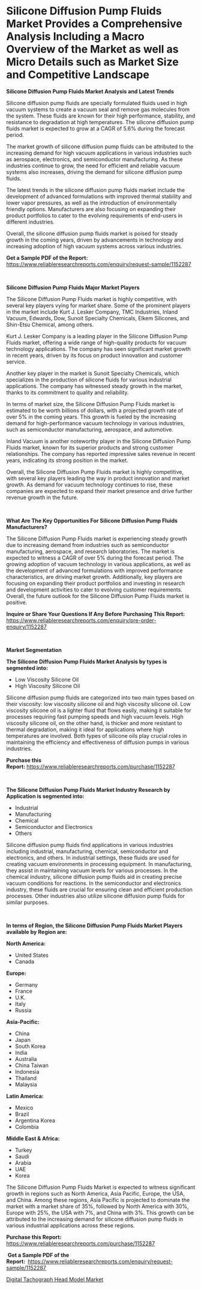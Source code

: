 <p><h1>Silicone Diffusion Pump Fluids Market Provides a Comprehensive Analysis Including a Macro Overview of the Market as well as Micro Details such as Market Size and Competitive Landscape</h1></p><p><strong>Silicone Diffusion Pump Fluids Market Analysis and Latest Trends</strong></p>
<p><p>Silicone diffusion pump fluids are specially formulated fluids used in high vacuum systems to create a vacuum seal and remove gas molecules from the system. These fluids are known for their high performance, stability, and resistance to degradation at high temperatures. The silicone diffusion pump fluids market is expected to grow at a CAGR of 5.6% during the forecast period.</p><p>The market growth of silicone diffusion pump fluids can be attributed to the increasing demand for high vacuum applications in various industries such as aerospace, electronics, and semiconductor manufacturing. As these industries continue to grow, the need for efficient and reliable vacuum systems also increases, driving the demand for silicone diffusion pump fluids.</p><p>The latest trends in the silicone diffusion pump fluids market include the development of advanced formulations with improved thermal stability and lower vapor pressures, as well as the introduction of environmentally friendly options. Manufacturers are also focusing on expanding their product portfolios to cater to the evolving requirements of end-users in different industries.</p><p>Overall, the silicone diffusion pump fluids market is poised for steady growth in the coming years, driven by advancements in technology and increasing adoption of high vacuum systems across various industries.</p></p>
<p><strong>Get a Sample PDF of the Report:&nbsp;</strong> <a href="https://www.reliableresearchreports.com/enquiry/request-sample/1152287">https://www.reliableresearchreports.com/enquiry/request-sample/1152287</a></p>
<p>&nbsp;</p>
<p><strong>Silicone Diffusion Pump Fluids Major Market Players</strong></p>
<p><p>The Silicone Diffusion Pump Fluids market is highly competitive, with several key players vying for market share. Some of the prominent players in the market include Kurt J. Lesker Company, TMC Industries, Inland Vacuum, Edwards, Dow, Sunoit Specialty Chemicals, Elkem Silicones, and Shin-Etsu Chemical, among others.</p><p>Kurt J. Lesker Company is a leading player in the Silicone Diffusion Pump Fluids market, offering a wide range of high-quality products for vacuum technology applications. The company has seen significant market growth in recent years, driven by its focus on product innovation and customer service.</p><p>Another key player in the market is Sunoit Specialty Chemicals, which specializes in the production of silicone fluids for various industrial applications. The company has witnessed steady growth in the market, thanks to its commitment to quality and reliability.</p><p>In terms of market size, the Silicone Diffusion Pump Fluids market is estimated to be worth billions of dollars, with a projected growth rate of over 5% in the coming years. This growth is fueled by the increasing demand for high-performance vacuum technology in various industries, such as semiconductor manufacturing, aerospace, and automotive.</p><p>Inland Vacuum is another noteworthy player in the Silicone Diffusion Pump Fluids market, known for its superior products and strong customer relationships. The company has reported impressive sales revenue in recent years, indicating its strong position in the market.</p><p>Overall, the Silicone Diffusion Pump Fluids market is highly competitive, with several key players leading the way in product innovation and market growth. As demand for vacuum technology continues to rise, these companies are expected to expand their market presence and drive further revenue growth in the future.</p></p>
<p>&nbsp;</p>
<p><strong>What Are The Key Opportunities For Silicone Diffusion Pump Fluids Manufacturers?</strong></p>
<p><p>The Silicone Diffusion Pump Fluids market is experiencing steady growth due to increasing demand from industries such as semiconductor manufacturing, aerospace, and research laboratories. The market is expected to witness a CAGR of over 5% during the forecast period. The growing adoption of vacuum technology in various applications, as well as the development of advanced formulations with improved performance characteristics, are driving market growth. Additionally, key players are focusing on expanding their product portfolios and investing in research and development activities to cater to evolving customer requirements. Overall, the future outlook for the Silicone Diffusion Pump Fluids market is positive.</p></p>
<p><strong>Inquire or Share Your Questions If Any Before Purchasing This Report:</strong> <a href="https://www.reliableresearchreports.com/enquiry/pre-order-enquiry/1152287">https://www.reliableresearchreports.com/enquiry/pre-order-enquiry/1152287</a></p>
<p>&nbsp;</p>
<p><strong>Market Segmentation</strong></p>
<p><strong>The Silicone Diffusion Pump Fluids Market Analysis by types is segmented into:</strong></p>
<p><ul><li>Low Viscosity Silicone Oil</li><li>High Viscosity Silicone Oil</li></ul></p>
<p><p>Silicone diffusion pump fluids are categorized into two main types based on their viscosity: low viscosity silicone oil and high viscosity silicone oil. Low viscosity silicone oil is a lighter fluid that flows easily, making it suitable for processes requiring fast pumping speeds and high vacuum levels. High viscosity silicone oil, on the other hand, is thicker and more resistant to thermal degradation, making it ideal for applications where high temperatures are involved. Both types of silicone oils play crucial roles in maintaining the efficiency and effectiveness of diffusion pumps in various industries.</p></p>
<p><strong>Purchase this Report:&nbsp;</strong><a href="https://www.reliableresearchreports.com/purchase/1152287">https://www.reliableresearchreports.com/purchase/1152287</a></p>
<p>&nbsp;</p>
<p><strong>The Silicone Diffusion Pump Fluids Market Industry Research by Application is segmented into:</strong></p>
<p><ul><li>Industrial</li><li>Manufacturing</li><li>Chemical</li><li>Semiconductor and Electronics</li><li>Others</li></ul></p>
<p><p>Silicone diffusion pump fluids find applications in various industries including industrial, manufacturing, chemical, semiconductor and electronics, and others. In industrial settings, these fluids are used for creating vacuum environments in processing equipment. In manufacturing, they assist in maintaining vacuum levels for various processes. In the chemical industry, silicone diffusion pump fluids aid in creating precise vacuum conditions for reactions. In the semiconductor and electronics industry, these fluids are crucial for ensuring clean and efficient production processes. Other industries also utilize silicone diffusion pump fluids for similar purposes.</p></p>
<p>&nbsp;</p>
<p><strong>In terms of Region, the Silicone Diffusion Pump Fluids Market Players available by Region are:</strong></p>
<p>
    <p> <strong> North America: </strong>
        <ul>
            <li>United States</li>
            <li>Canada</li>
        </ul>
        </p> 
    <p> <strong> Europe: </strong>
        <ul>
            <li>Germany</li>
            <li>France</li>
            <li>U.K.</li>
            <li>Italy</li>
            <li>Russia</li>
        </ul>
        </p> 
    <p> <strong> Asia-Pacific: </strong>
        <ul>
            <li>China</li>
            <li>Japan</li>
            <li>South Korea</li>
            <li>India</li>
            <li>Australia</li>
            <li>China Taiwan</li>
            <li>Indonesia</li>
            <li>Thailand</li>
            <li>Malaysia</li>
        </ul>
        </p> 
    <p> <strong> Latin America: </strong>
        <ul>
            <li>Mexico</li>
            <li>Brazil</li>
            <li>Argentina Korea</li>
            <li>Colombia</li>
        </ul>
        </p> 
    <p> <strong> Middle East & Africa: </strong>
        <ul>
            <li>Turkey</li>
            <li>Saudi</li>
            <li>Arabia</li>
            <li>UAE</li>
            <li>Korea</li>
        </ul>
    </p>
    </p>
<p><p>The Silicone Diffusion Pump Fluids Market is expected to witness significant growth in regions such as North America, Asia Pacific, Europe, the USA, and China. Among these regions, Asia Pacific is projected to dominate the market with a market share of 35%, followed by North America with 30%, Europe with 25%, the USA with 7%, and China with 3%. This growth can be attributed to the increasing demand for silicone diffusion pump fluids in various industrial applications across these regions.</p></p>
<p><strong>Purchase this Report: </strong><a href="https://www.reliableresearchreports.com/purchase/1152287">https://www.reliableresearchreports.com/purchase/1152287</a></p>
<p>&nbsp;<strong>Get a Sample PDF of the Report:&nbsp;&nbsp;</strong><a href="https://www.reliableresearchreports.com/enquiry/request-sample/1152287">https://www.reliableresearchreports.com/enquiry/request-sample/1152287</a></p>
<p><strong></strong></p>
<p><p><a href="https://bubble-tree-ea4.notion.site/Digital-Tachograph-Head-Model-Market-Size-Growing-and-Forecasted-for-period-from-2024-2031-and-pro-477fcc45e8dd4c219d5d9dad8fa43c7a">Digital Tachograph Head Model Market</a></p></p>
